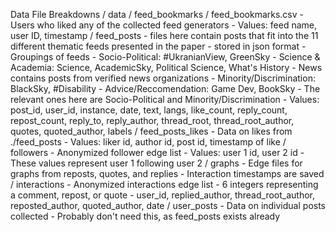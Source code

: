 Data File Breakdowns
/ data 
   / feed_bookmarks 
        / feed_bookmarks.csv
            - Users who liked any of the collected feed generators
            - Values:   feed name, user ID, timestamp
    / feed_posts
        - files here contain posts that fit into the 11 different thematic feeds presented in the paper
        - stored in json format
        - Groupings of feeds
            - Socio-Political: #UkranianView, GreenSky
            - Science & Academia: Science, AcademicSky, Political Science, What's History
            - News contains posts from verified news organizations
            - Minority/Discrimination: BlackSky, #Disability
            - Advice/Reccomendation: Game Dev, BookSky
        - The relevant ones here are Socio-Political and Minority/Discrimination
        - Values:   post_id, user_id, instance, date, text, langs, like_count, reply_count, repost_count, reply_to, reply_author, thread_root, thread_root_author, quotes, quoted_author, labels
    / feed_posts_likes
        - Data on likes from ./feed_posts
        - Values: liker id, author id, post id, timestamp of like
    / followers
        - Anonymized follower edge list
        - Values: user 1 id, user 2 id
            - These values represent user 1 following user 2
    / graphs
        - Edge files for graphs from reposts, quotes, and replies
        - Interaction timestamps are saved
    / interactions
        - Anonymized interactions edge list
        - 6 integers representing a comment, repost, or quote 
        - user_id, replied_author, thread_root_author, reposted_author, quoted_author, date
    / user_posts
        - Data on individual posts collected
        - Probably don't need this, as feed_posts exists already
    

    